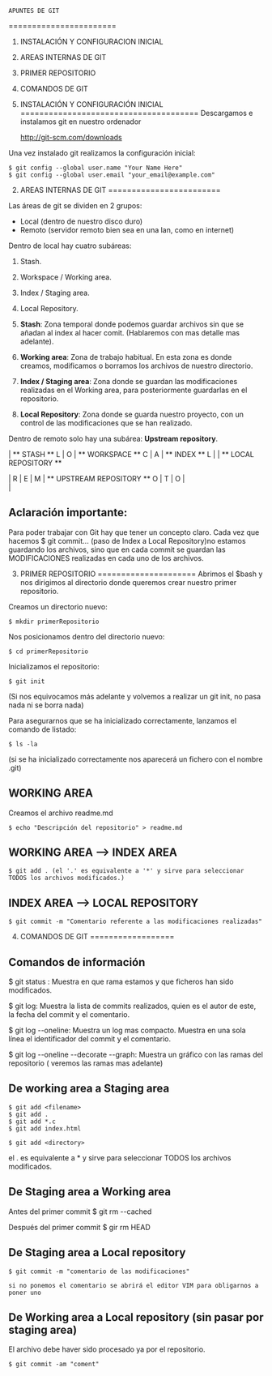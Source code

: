 
	APUNTES DE GIT
=======================

1. INSTALACIÓN Y CONFIGURACION INICIAL
2. AREAS INTERNAS DE GIT
3. PRIMER REPOSITORIO
4. COMANDOS DE GIT




1. INSTALACIÓN Y CONFIGURACIÓN INICIAL
======================================
Descargamos e instalamos git en nuestro ordenador

	http://git-scm.com/downloads 

Una vez instalado git realizamos la configuración inicial:

	$ git config --global user.name "Your Name Here"
	$ git config --global user.email "your_email@example.com"




2. AREAS INTERNAS DE GIT
========================

Las áreas de git se dividen en 2 grupos:

* Local (dentro de nuestro disco duro)
* Remoto (servidor remoto bien sea en una lan, como en internet)

Dentro de local hay cuatro subáreas:

1. Stash.
2. Workspace / Working area.
3. Index / Staging area.
4. Local Repository.


1. **Stash**: Zona temporal donde podemos guardar archivos sin que se añadan al index al hacer comit. (Hablaremos con mas detalle mas adelante).

2. **Working area**: Zona de trabajo habitual. En esta zona es donde creamos, modificamos o borramos los archivos de nuestro directorio.

3. **Index / Staging area**: Zona donde se guardan las modificaciones realizadas en el Working area, para posteriormente guardarlas en el repositorio.

4. **Local Repository**: Zona donde se guarda nuestro proyecto, con un control de las modificaciones que se han realizado.

Dentro de remoto solo hay una subárea: **Upstream repository**.


  | ** STASH **
L | 
O | ** WORKSPACE **
C | 
A | ** INDEX **
L |
  | ** LOCAL REPOSITORY **

  |
R |
E |
M | ** UPSTREAM REPOSITORY **
O |
T |
O |									
  |

Aclaración importante:
----------------------
Para poder trabajar con Git hay que tener un concepto claro. Cada vez que hacemos $ git commit... (paso de Index a Local Repository)no estamos guardando los archivos, sino que en cada commit se guardan las MODIFICACIONES realizadas en cada uno de los archivos.




3. PRIMER REPOSITORIO
=====================
Abrimos el $bash y nos dirigimos al directorio donde queremos crear nuestro primer repositorio.

Creamos un directorio nuevo:

	$ mkdir primerRepositorio

Nos posicionamos dentro del directorio nuevo:

	$ cd primerRepositorio

Inicializamos el repositorio:

	$ git init

(Si nos equivocamos más adelante y volvemos a realizar un git init, no pasa nada ni se borra nada)

Para asegurarnos que se ha inicializado correctamente, lanzamos el comando de listado:

	$ ls -la

(si se ha inicializado correctamente nos aparecerá un fichero con el nombre .git)

WORKING AREA
------------

Creamos el archivo readme.md

	$ echo "Descripción del repositorio" > readme.md

WORKING AREA --> INDEX AREA
---------------------------

	$ git add . (el '.' es equivalente a '*' y sirve para seleccionar TODOS los archivos modificados.)

INDEX AREA --> LOCAL REPOSITORY
-------------------------------

	$ git commit -m "Comentario referente a las modificaciones realizadas"




4. COMANDOS DE GIT
==================

Comandos de información
-----------------------

$ git status : Muestra en que rama estamos y que ficheros han sido modificados.

$ git log: Muestra la lista de commits realizados, quien es el autor de este, la fecha del commit y el comentario.

$ git log --oneline: Muestra un log mas compacto. Muestra en una sola línea el identificador del commit y el comentario.

$ git log --oneline --decorate --graph: Muestra un gráfico con las ramas del repositorio ( veremos las ramas mas adelante)


De working area a Staging area
------------------------------

	$ git add <filename>
	$ git add . 		
	$ git add *.c
	$ git add index.html

	$ git add <directory>

el . es equivalente a * y sirve para seleccionar TODOS los archivos modificados.

De Staging area a Working area
------------------------------

Antes del primer commit
	$ git rm --cached <filename>

Después del primer commit
	$ gir rm HEAD <filename>

De Staging area a Local repository
----------------------------------
	$ git commit -m "comentario de las modificaciones" 

	si no ponemos el comentario se abrirá el editor VIM para obligarnos a poner uno


De Working area a Local repository (sin pasar por staging area)
---------------------------------------------------------------

El archivo debe haver sido procesado ya por el repositorio.

	$ git commit -am "coment"

